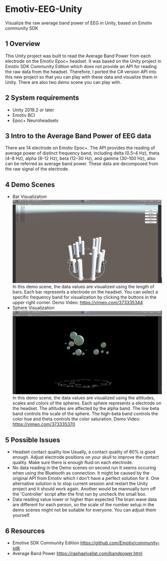 # Emotiv-EEG-Unity
Visualize the raw average band power of EEG in Unity, based on Emotiv community SDK

## 1 Overview
This Unity project was built to read the Average Band Power from each electrode on the Emotiv Epoc+ headset. It was based on the Unity project in Emotiv SDK Community Edition which does not provide an API for reading the raw data from the headset. Therefore, I ported the C# version API into this new project so that you can play with these data and visualize them in Unity. There are also two demo scene you can play with.
 
## 2 System requirements
 - Unity 2019.2 or later
- Emotiv BCI
- Epoc+ Neuroheadsets

## 3 Intro to the Average Band Power of EEG data
There are 14 electrode on Emotiv Epoc+. The API provides the reading of average power of distinct frequency band, including delta (0.5–4 Hz), theta (4–8 Hz), alpha (8–12 Hz), beta (12–30 Hz), and gamma (30–100 Hz), also can be referred as average band power. These data are decomposed from the raw signal of the electrode.
 
## 4 Demo Scenes
- Bar Visualization
  ![Bar Visualization Demo](/bar-visualization-demo.png "Bar Visualization Demo")
  In this demo scene, the data values are visualized using the length of bars. Each bar represents a electrode on the headset. You can select a specific frequency band for visualization by clicking the buttons in the upper right corner.
  Demo Video: https://vimeo.com/373335344 
- Sphere Visualization
  ![Sphere Visualization Demo](/sphere-visualization-demo.png "Sphere Visualization Demo")
  In this demo scene, the data values are visualized using the altitudes, scales and colors of the spheres. Each sphere represents a electrode on the headset. The altitudes are affected by the alpha band. The low beta band controls the scale of the sphere. The high-beta band controls the color hue and theta controls the color saturation.
Demo Video: https://vimeo.com/373335370

## 5	Possible Issues
- Headset contact quality low
  Usually, a contact quality of 80% is good enough. Adjust electrode positions on your skull to improve the contact quality. Make sure there is enough fluid on each electrode.
- No data reading in the Demo scenes on second run
  It seems occuring when using the Bluetooth as connection. It might be caused by the original API from Emotiv which I don't have a perfect solution for it. One alternative solution is to stop current session and restart the Unity project and it should work again. Another would be mannually turn off the 'Controller' script after the first run by uncheck the small box. 
- Data reading value lower or higher than expected
The brain wave data are different for each person, so the scale of the number setup in the demo scenes might not be suitable for everyone. You can adjust them yourself.
  
 
## 6 Resources
- Emotive SDK Community Edition  https://github.com/Emotiv/community-sdk
- Average Band Power  https://raphaelvallat.com/bandpower.html

